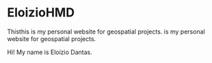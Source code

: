 # EloizioHMD

Thisthis is my personal website for geospatial projects. is my personal website for geospatial projects.

Hi! My name is Eloízio Dantas. 
